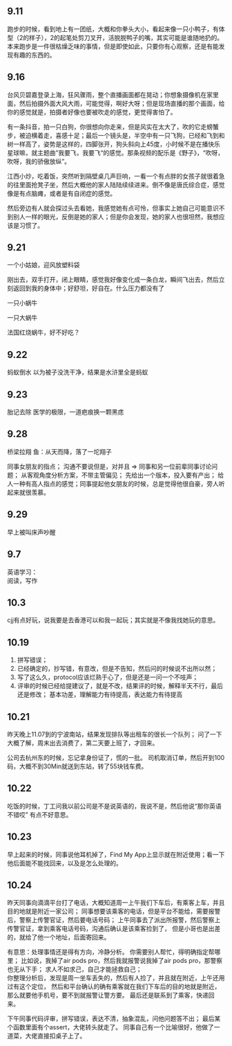 ## 9.11
跑步的时候，看到地上有一团纸，大概和你拳头大小，看起来像一只小鸭子，有体型（2的样子），2的起笔处剪刀叉开，活脱脱鸭子的嘴，其实可能是谁随地扔的。本来跑步是一件很枯燥乏味的事情，但是即使如此，只要你有心观察，还是有能发现有趣的东西的。


## 9.16
台风贝碧嘉登录上海，狂风骤雨，整个直播画面都在晃动；你想象摄像机在家里面，然后拍摄外面大风大雨，可能觉得，啊好大呀；但是现场直播的那个画面，给你的感觉就是，拍摄者好像也要被吹走的感觉，更觉得害怕了。

有一条抖音，拍一只白狗，你很想向你走来，但是风实在太大了，吹的它走螃蟹步，被迫横着走，喜感十足；最后一个镜头是，半空中有一只飞狗，已经和飞到和树一样高了，姿势是这样的，四脚张开，狗头斜向上45度，小时候不是在播快乐星球嘛，就主题曲”我要飞，我要飞“的感觉。那条视频的配乐是《野子》，“吹呀，吹呀，我的骄傲放纵”。


江西小炒，吃着饭，突然听到隔壁桌几声巨响，一看一个有点胖的女孩子就很着急的往里面抢凳子坐，然后大概他的家人陆陆续续进来。倒不像是唐氏综合症，感觉像是有点脑瘫，或者是有自闭症的感觉。

然后旁边有人就会探过头去看她，我感觉她有点可怜，但事实上她自己可能意识不到别人一样的眼光，反倒是她的家人；但是你会发现，她的家人也很坦然，我想应该是习惯了。


## 9.21
一个小姑娘，迎风放塑料袋

刚出去，双手打开，闭上眼睛，感觉我好像变化成一条白龙，瞬间飞出去，然后立刻返回到我的身体中；好舒坦，好自在。什么压力都没有了

一只小蜗牛

一只大蜗牛

法国红烧蜗牛，好不好吃？

## 9.22
蚂蚁倒水
以为被子没洗干净，结果是水浒里全是蚂蚁

## 9.23
胎记去除
医学的极限，一道疤痕换一颗黑痣

## 9.28
桥梁拉翔
鱼：从天而降，落了一坨翔子

同事女朋友的指点；
沟通不要说但是，对并且 => 同事和另一位前辈同事讨论问题；
从客观角度分析方案，不带主管偏见；
先给出一个版本，投入要有产出；
给人一种有高人指点的感觉；同事提起他女朋友的时候，总是觉得他很自豪，旁人听起来就很羡慕。


## 9.29
早上被叫床声吵醒


## 9.7
英语学习：  
阅读，写作  

## 10.3
cjj有点好玩，说我要是去香港可以和我一起玩；其实就是不像我找她玩的意思。

## 10.19
1. 拼写错误；
2. 已经确定的，抄写错，有意改，但是不告知，然后问的时候说不出所以然；
3. 写了这么久，protocol应该烂熟于心了，但是还是一问一个不吱声；
4. 评审的时候已经给提建议了，就是不改，结果评的时候，解释半天不行，最后还是修改；
基本功差，理解能力有待提高，表达能力有待提高

## 10.21
昨天晚上11.07到的宁波南站，结果发现排队等出租车的很长一个队列；
问了一下大概了解，周末出去消费了，第二天要上班了，才回来。

公司去杭州东的时候，忘记拿身份证了，慌的一批。
司机取消订单，然后开到100码，大概不到30Min就送到东站，转了55块钱车费。

## 10.22
吃饭的时候，丁工问我以前公司是不是说英语的，我说不是，然后他说“那你英语不错哎”
有点不好意思。

## 10.23
早上起来的时候，同事说他耳机掉了，Find My App上显示就在附近使用；看一下他后面能不能找回来，以及是怎么处理的。

## 10.24
昨天同事向滴滴平台打了电话，大概知道周一上午我们下车后，有乘客上车，并且目的地就是附近一家公司；
同事想要该乘客的电话，但是平台不能给，需要报警后，警察上传警官证，然后要电话号码；
上午同事去了派出所报警，然后警察上传警官证，拿到乘客电话号码，沟通后确认是该乘客捡到了，
但是小哥也是出差的，就给了他一个地址，后面寄回来。

有意思：处理事情还是得有方向，冷静分析。
你需要别人帮忙，得明确指定帮哪里；
比如说，我掉了air pods pro，然后我就报警说我掉了air pods pro，那警察也无从下手；
求人不如求己，自己才能拯救自己；  
你整理分析后，发现是周一坐车丢失的，然后有人捡了，并且就在附近，上午还用过有这个定位，
然后和平台确认的确有乘客就在我们下车后的目的地就是附近，那么就要他手机号，要不到就报警让警方要。
最后还是联系到了乘客，快递回来。


下午同事代码评审，拼写错误，表达不清，抽象混乱，问他问题答不出；
最后某个函数里面有个assert，大佬转头就走了。
同事自己有一个比喻很好，他做了一道菜，大佬直接扣桌子上了。






